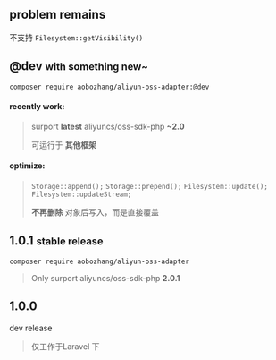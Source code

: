## problem remains
不支持
`Filesystem::getVisibility()`


## @dev <small>with something new~</small>
```
composer require aobozhang/aliyun-oss-adapter:@dev
```

#### recently work:
> surport **latest** aliyuncs/oss-sdk-php **~2.0**
>
> 可运行于 **其他框架**


#### optimize:
>`Storage::append();`
>`Storage::prepend();`
>`Filesystem::update();`
>`Filesystem::updateStream;`
>
> **不再删除** 对象后写入，而是直接覆盖

## 1.0.1 <small>stable release</small>


```
composer require aobozhang/aliyun-oss-adapter
```

> Only surport aliyuncs/oss-sdk-php **2.0.1**




## 1.0.0

dev release
> 仅工作于Laravel 下
